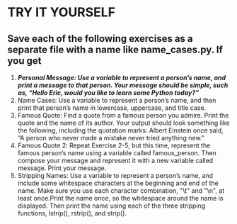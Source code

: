 # TRY IT YOURSELF
## Save each of the following exercises as a separate file with a name like name_cases.py. If you get


1.  ***Personal Message: Use a variable to represent a person’s name, and print a message to that person. Your message should be simple, such as, “Hello Eric, would you like to learn some Python today?”***
2. Name Cases: Use a variable to represent a person’s name, and then print that person’s name in lowercase, uppercase, and title case.
3. Famous Quote: Find a quote from a famous person you admire. Print the quote and the name of its author. Your output should look something like the following, including the quotation marks: Albert Einstein once said, “A person who never made a mistake never tried anything new.”
4. Famous Quote 2: Repeat Exercise 2-5, but this time, represent the famous person’s name using a variable called famous_person. Then compose your message and represent it with a new variable called message. Print your message.
5. Stripping Names: Use a variable to represent a person’s name, and include some whitespace characters at the beginning and end of the name. Make sure you use each character combination, "\t" and "\n", at least once.Print the name once, so the whitespace around the name is displayed. Then print the name using each of the three stripping functions, lstrip(), rstrip(), and strip().
